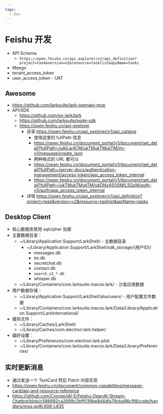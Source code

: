 ```yaml
---
tags:
  - Dev
---
```


# Feishu 开发

- API Schema
  - `https://open.feishu.cn/api_explorer/v1/api_definition?project=task&version=v2&resource=tasklist&apiName=tasks`
- Meego
- tenant_access_token
- user_access_token - UAT

## Awesome

- https://github.com/larksuite/lark-openapi-mcp
- API/SDK
  - https://github.com/go-lark/lark
  - https://github.com/larksuite/node-sdk
  - https://open.feishu.cn/api-explorer
    - 目录 https://open.feishu.cn/api_explorer/v1/api_catalog
      - 使用这里的 fullPath 信息
      - https://open.feishu.cn/document_portal/v1/document/get_detail?fullPath=/uAjLw4CM/ukTMukTMukTM/im-v1/message/create_json
      - 两种格式的 URL 都可以
      - https://open.feishu.cn/document_portal/v1/document/get_detail?fullPath=/server-docs/authentication-management/access-token/app_access_token_internal
      - https://open.feishu.cn/document_portal/v1/document/get_detail?fullPath=/ukTMukTMukTM/ukDNz4SO0MjL5QzM/auth-v3/auth/app_access_token_internal
    - 详情 https://open.feishu.cn/api_explorer/v1/api_definition?project=task&version=v2&resource=tasklist&apiName=tasks

## Desktop Client

- 核心数据库使用 sqlcipher 加密
- 主要数据目录：
  - ~/Library/Application Support/LarkShell/ - 主数据目录
    - ~/Library/Application Support/LarkShell/sdk_storage/{用户ID}/
      - messages.db
      - im.db
      - secretchat.db
      - contact.db
      - `search_v2_*.db`
      - whisper.db
  - ~/Library/Containers/com.larksuite.macos.lark/ - 沙盒应用数据
- 用户数据存储：
  - ~/Library/Application Support/LarkShell/aha/users/ - 用户配置文件数据
  - ~/Library/Containers/com.larksuite.macos.lark/Data/Library/Application Support/LarkInternational/
- 缓存文件：
  - ~/Library/Caches/LarkShell/
  - ~/Library/Caches/com.electron.lark.helper/
- 偏好设置：
  - ~/Library/Preferences/com.electron.lark.plist
  - ~/Library/Containers/com.larksuite.macos.lark/Data/Library/Preferences/

## 实时更新消息

- 通过发送一个 TextCard 然后 Patch 内容实现
- https://open.feishu.cn/document/common-capabilities/message-card/api-and-resource-reference
- https://github.com/ConnectAI-E/Feishu-OpenAI-Stream-Chatbot/blob/c586682ca2899c2bff039be8d4dfa79cba96c1f8/code/handlers/msg.go#L606-L635
